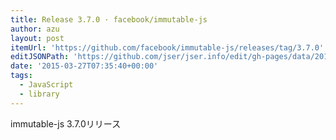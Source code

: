 ```yaml
---
title: Release 3.7.0 · facebook/immutable-js
author: azu
layout: post
itemUrl: 'https://github.com/facebook/immutable-js/releases/tag/3.7.0'
editJSONPath: 'https://github.com/jser/jser.info/edit/gh-pages/data/2015/03/index.json'
date: '2015-03-27T07:35:40+00:00'
tags:
  - JavaScript
  - library
---
```

immutable-js 3.7.0リリース
